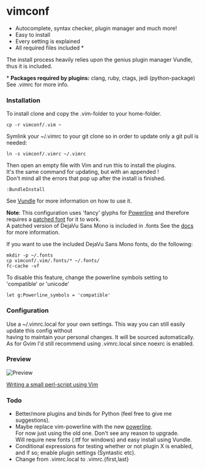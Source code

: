 vimconf
=======

* Autocomplete, syntax checker, plugin manager and much more!
* Easy to install
* Every setting is explained
* All required files included \*

The install process heavily relies upon the genius plugin manager Vundle, 
thus it is included.  

\* **Packages required by plugins:** clang, ruby, ctags, jedi (python-package)   
See .vimrc for more info.   

### Installation
To install clone and copy the .vim-folder to your home-folder.   

    cp -r vimconf/.vim ~

Symlink your ~/.vimrc to your git clone so in order to update
only a git pull is needed:   

    ln -s vimconf/.vimrc ~/.vimrc

Then open an empty file with Vim and run this to install the plugins.  
It's the same command for updating, but with an appended !   
Don't mind all the errors that pop up after the install is finished.   

    :BundleInstall

See [Vundle](https://github.com/gmarik/vundle) for more information on how 
to use it.

**Note**: This configuration uses 'fancy' glyphs for 
[Powerline](https://github.com/Lokaltog/vim-powerline) and therefore requires 
a [patched font](https://github.com/Lokaltog/vim-powerline/wiki/Patched-fonts) 
for it to work.   
A patched version of DejaVu Sans Mono is included in .fonts
See the [docs](https://github.com/Lokaltog/vim-powerline#troubleshooting) for more 
information.   

If you want to use the included DejaVu Sans Mono fonts, do the following:   

    mkdir -p ~/.fonts
    cp vimconf/.vim/.fonts/* ~/.fonts/
    fc-cache -vf

To disable this feature, change the powerline symbols setting to 'compatible' or 'unicode'   

    let g:Powerline_symbols = 'compatible'

### Configuration
Use a ~/.vimrc.local for your own settings. This way you can still easily 
update this config without   
having to maintain your personal changes. It will be sourced automatically.  
As for Gvim I'd still recommend using .vimrc.local since noexrc is enabled.

### Preview
![Preview](http://i.imgur.com/rdTew.png "Vim screenshot")

[Writing a small perl-script using Vim](http://youtu.be/DrzAuLsxgwU)

### Todo
* Better/more plugins and binds for Python (feel free to give me 
suggestions).
* Maybe replace vim-powerline with the new 
[powerline](https://github.com/Lokaltog/powerline).   
For now just using the old one. Don't see any reason to upgrade.   
Will require new fonts (.ttf for windows) and easy install using Vundle.
* Conditional expressions for testing whether or not plugin X is enabled,   
and if so; enable plugin settings (Syntastic etc).
* Change from .vimrc.local to .vimrc.{first,last}
